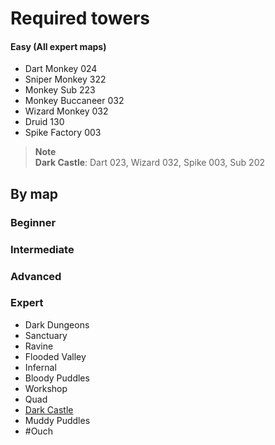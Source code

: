 # Required towers

#### Easy (All expert maps)
- Dart Monkey 024
- Sniper Monkey 322
- Monkey Sub 223
- Monkey Buccaneer 032
- Wizard Monkey 032
- Druid 130
- Spike Factory 003

> **Note**  
> **Dark Castle**: Dart 023, Wizard 032, Spike 003, Sub 202  

## By map

### Beginner

### Intermediate

### Advanced

### Expert
- Dark Dungeons
- Sanctuary
- Ravine
- Flooded Valley
- Infernal
- Bloody Puddles
- Workshop
- Quad
- [Dark Castle](/docs/maps/expert/dark_castle.md)
- Muddy Puddles
- #Ouch
